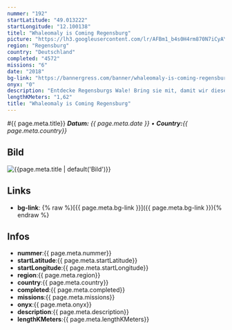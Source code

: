 ```yaml
---
nummer: "192"
startLatitude: "49.013222"
startLongitude: "12.100138"
titel: "Whaleomaly is Coming Regensburg"
picture: "https://lh3.googleusercontent.com/lr/AFBm1_b4s0H4rm870N7iCyAYjAAKdhPgHJkY5s_AzSgPFR30ykSA_IGo0Qwo4b43_HEuFNWHmsL9SdnFq_fTZV0Hi2hfZ2SVvitN6xk8qSTAXRtWBa3drFrMaAy0AA9hB1BCrBgSeqeD1MnZbPSnFo02AZcoaN0wFEia_OR6o0T8xBOoFuS83tfYQRF7hQVUmxpmLVqKBcGswoYTWZd76GmE76IxQsy6QjSrpQNV8ZgY_mV-qqbrKQ7wVQau-qqE-uPkDor-6UPRnUwYEUp1aHybL0BN-pcU-37at7H_A1kPC-NZnJc5jTkef3CaIvkkCmXr_kPohWZJIPNtXd7n_zY8qfAxC0DhfRbKcscFirOh_ZJgjFzlpRV1167gZR02Uii7eMIn9X3UHNFDBRPt_0PGj6QlvdfOioMh27prcOYSccKxyKrkK3MVegsTVJJMETvWbSGyCtm8ipgSoIeO9j0q-PQijbg4AI9vuKDeS9hwJhXARoZuqOfTLyP5BVZXjWminoKe1h2EA5Lb0ZdpvokV5Bvk1UFQPbHgJqR6i0UvZQ6d5isWCal_sLcqZ80BtsAzJckFHQhchRpIsZdkw9QrmCuPMlp2ShmddqRqeeRS5G5L8yapNmPTLIrIqMBUqP2ENj_qLYquAgygH1syyKigPeZMp-3_nTDuODLOUVCnbaMCgjeYWELHljB4p5fNUCQFZ5pCBpOKVFVkL_OS21joStl1M12JKjRCe2lPMSrsm9vxQhHHh5KUubt8p_X_jJLTMkLOMWI39fF-1o13axRFyUcv8MhMZ7ATyZibYng96b2svgTvSQD6P7H6k3k6fu1xng7t2EzQe7RRltlLAcbWCY5mpSugnAWwAPnH"
region: "Regensburg"
country: "Deutschland"
completed: "4572"
missions: "6"
date: "2018"
bg-link: "https://bannergress.com/banner/whaleomaly-is-coming-regensburg-7a9c"
onyx: "0"
description: "Entdecke Regensburgs Wale! Bring sie mit, damit wir diese bei der Whaleomaly in Linz verbünden !\nExplore Regensburgs Whales! Take them with you to unite at the Whaleomaly Linz!"
lengthKMeters: "1,62"
title: "Whaleomaly is Coming Regensburg"
---
```


#{{ page.meta.title}}
_**Datum:** {{ page.meta.date }} • **Country:**{{ page.meta.country}}_

## Bild
![{{page.meta.title | default('Bild')}}]({{page.meta.picture}})

## Links
- **bg-link**: {% raw %}[{{ page.meta.bg-link }}]({{ page.meta.bg-link }}){% endraw %}

## Infos
- **nummer**:{{ page.meta.nummer}}
- **startLatitude**:{{ page.meta.startLatitude}}
- **startLongitude**:{{ page.meta.startLongitude}}
- **region**:{{ page.meta.region}}
- **country**:{{ page.meta.country}}
- **completed**:{{ page.meta.completed}}
- **missions**:{{ page.meta.missions}}
- **onyx**:{{ page.meta.onyx}}
- **description**:{{ page.meta.description}}
- **lengthKMeters**:{{ page.meta.lengthKMeters}}

